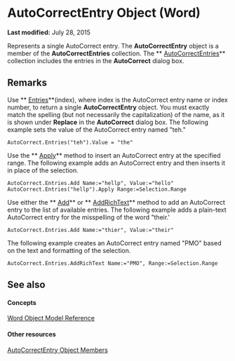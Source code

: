 
# AutoCorrectEntry Object (Word)

 **Last modified:** July 28, 2015

Represents a single AutoCorrect entry. The  **AutoCorrectEntry** object is a member of the **AutoCorrectEntries** collection. The ** [AutoCorrectEntries](3823f96c-f600-d279-2592-253025ad63ff.md)** collection includes the entries in the **AutoCorrect** dialog box.

## Remarks

Use  ** [Entries](eaf66013-5417-742b-9bf1-cbf83626a8e5.md)**(index), where index is the AutoCorrect entry name or index number, to return a single  **AutoCorrectEntry** object. You must exactly match the spelling (but not necessarily the capitalization) of the name, as it is shown under **Replace** in the **AutoCorrect** dialog box. The following example sets the value of the AutoCorrect entry named "teh."


```
AutoCorrect.Entries("teh").Value = "the"
```

Use the  ** [Apply](9427d4a3-e955-7fc6-eec2-d4580e95b13f.md)** method to insert an AutoCorrect entry at the specified range. The following example adds an AutoCorrect entry and then inserts it in place of the selection.




```
AutoCorrect.Entries.Add Name:="hellp", Value:="hello" 
AutoCorrect.Entries("hellp").Apply Range:=Selection.Range
```

Use either the  ** [Add](670539d8-02f4-dcc9-79bd-20290766b029.md)** or ** [AddRichText](e03f37ca-1011-825f-5a79-29a23f2371f0.md)** method to add an AutoCorrect entry to the list of available entries. The following example adds a plain-text AutoCorrect entry for the misspelling of the word "their.'




```
AutoCorrect.Entries.Add Name:="thier", Value:="their"
```

The following example creates an AutoCorrect entry named "PMO" based on the text and formatting of the selection.




```
AutoCorrect.Entries.AddRichText Name:="PMO", Range:=Selection.Range
```


## See also


#### Concepts


 [Word Object Model Reference](be452561-b436-bb9b-6f94-3faa9a74a6fd.md)
#### Other resources


 [AutoCorrectEntry Object Members](c506ca10-4380-69db-3966-3df957d8d09a.md)

